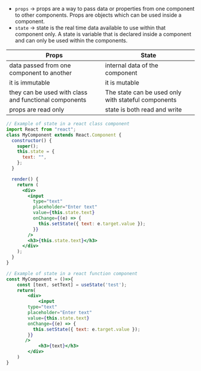 - `props` → props are a way to pass data or properties from one component to other components. Props are objects which can be used inside a component.
- `state` → state is the real time data available to use within that component only. A state is variable that is declared inside a component and can only be used within the components.

| Props                                                 | State                                               |
| ----------------------------------------------------- | --------------------------------------------------- |
| data passed from one component to another             | internal data of the component                      |
| it is immutable                                       | it is mutable                                       |
| they can be used with class and functional components | The state can be used only with stateful components |
| props are read only                                   | state is both read and write                        |




```jsx
// Example of state in a react class component
import React from "react";
class MyComponent extends React.Component {
  constructor() {
    super();
    this.state = {
      text: "",
    };
  }

  render() {
    return (
      <div>
        <input
          type="text"
          placeholder="Enter text"
          value={this.state.text}
          onChange={(e) => {
            this.setState({ text: e.target.value });
          }}
        />
        <h3>{this.state.text}</h3>
      </div>
    );
  }
}
```

```jsx
// Example of state in a react function component
const MyComponent = ()=>{
	const [text, setText] = useState('test');
	return(
		<div>
			<input
        type="text"
        placeholder="Enter text"
        value={this.state.text}
        onChange={(e) => {
          this.setState({ text: e.target.value });
        }}
       />
			<h3>{text}</h3>
		</div>
	)
}
```